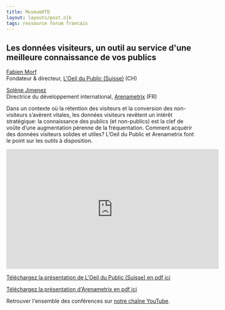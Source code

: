 ```yaml
---
title: MuseumXTD  
layout: layouts/post.njk
tags: ressource forum francais
---
```


## Les données visiteurs, un outil au service d'une meilleure connaissance de vos publics

[Fabien Morf](https://www.linkedin.com/in/fabienmorf/)  
Fondateur & directeur, [L'Oeil du Public (Suisse)](https://loeildupublic.com/) (CH)

[Solène Jimenez](https://www.linkedin.com/in/soljim/)  
Directrice du développement international, [Arenametrix](https://arenametrix.com/) (FR)

Dans un contexte où la rétention des visiteurs et la conversion des non-visiteurs s’avèrent vitales, les données visiteurs revêtent un intérêt stratégique: la connaissance des publics (et non-publics) est la clef de voûte d’une augmentation pérenne de la fréquentation. Comment acquérir des données visiteurs solides et utiles? L’Oeil du Public et Arenametrix font le point sur les outils à disposition.  

<iframe width="560" height="315" src="https://www.youtube.com/embed/w-FMT5BWLR0" title="YouTube video player" frameborder="0" allow="accelerometer; autoplay; clipboard-write; encrypted-media; gyroscope; picture-in-picture" allowfullscreen></iframe>

[Téléchargez la présentation de L'Oeil du Public (Suisse) en pdf ici](https://kdrive.infomaniak.com/app/share/131928/1c3eb6ae-86a9-4a6d-9bc4-30f5a4cdfddc)

[Téléchargez la présentation d'Arenametrix en pdf ici](https://kdrive.infomaniak.com/app/share/131928/e3438789-175f-4f96-a15b-49415ec814fc)
  
Retrouver l'ensemble des conférences sur [notre chaîne YouTube](https://www.youtube.com/channel/UCTZJM5WsXDkH8QgMdACUNyw).  